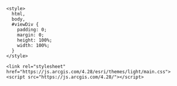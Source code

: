 <html>
  <head>
    <meta charset="utf-8" />
    <meta name="viewport" content="initial-scale=1, maximum-scale=1, user-scalable=no" />
    <title>ArcGIS Maps SDK for JavaScript Tutorials: Display a map</title>

    <style>
      html,
      body,
      #viewDiv {
        padding: 0;
        margin: 0;
        height: 100%;
        width: 100%;
      }
    </style>

    <link rel="stylesheet" href="https://js.arcgis.com/4.28/esri/themes/light/main.css">
    <script src="https://js.arcgis.com/4.28/"></script>

   <script>
      require(["esri/config", "esri/Map", "esri/views/MapView"], function(esriConfig, Map, MapView) {


        esriConfig.apiKey = "AAPK51e574e8cc2f4290996b983abcbdea5cJ2WK7X63hl7OAfynAq71bsWM4QH7Pd9-RoF-qLrFGZNpfYFwoFVxhj4X4q6P1Wym";

        const map = new Map({
          basemap: "arcgis/topographic" // basemap styles service
        });

        const view = new MapView({
          map: map,
          center: [-118.805, 34.027], // Longitude, latitude
          zoom: 13, // Zoom level
          container: "viewDiv" // Div element
        });

      });
    </script>

  </head>
  <body>
    <div id="viewDiv"></div>
  </body>
</html>  

